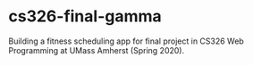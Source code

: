 # cs326-final-gamma

Building a fitness scheduling app for final project in CS326 Web Programming at UMass Amherst (Spring 2020).
